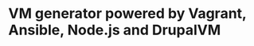 VM generator powered by Vagrant, Ansible, Node.js and DrupalVM
==============================================================
